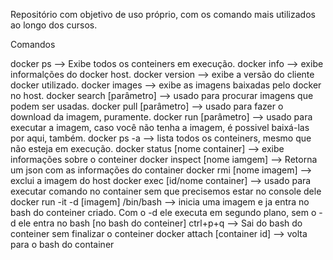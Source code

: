 Repositório com objetivo de uso próprio, com os comando mais utilizados ao longo dos cursos.

Comandos

docker ps 				--> Exibe todos os conteiners em execução.
docker info 				--> exibe informalções do docker host.
docker version 				--> exibe a versão do cliente docker utilizado.
docker images 				--> exibe as imagens baixadas pelo docker no host.
docker search [parâmetro]		--> usado para procurar imagens que podem ser usadas.
docker pull [parâmetro]			--> usado para fazer o download da imagem, puramente. 
docker run [parâmetro]			--> usado para executar a imagem, caso você não tenha a imagem, é possivel baixá-las por aqui, também.
docker ps -a				--> lista todos os conteiners, mesmo que não esteja em execução.
docker status [nome container]		--> exibe informações sobre o conteiner
docker inspect [nome iamgem]		--> Retorna um json com as informações do container
docker rmi [nome imagem]		--> exclui a imagem do host
docker exec [id/nome container]		--> usado para executar comando no container sem que precisemos estar no console dele
docker run -it -d [imagem] /bin/bash	--> inicia uma imagem e ja entra no bash do conteiner criado. Com o -d ele executa em segundo plano, sem o -d ele entra no bash
[no bash do conteiner] ctrl+p+q		--> Sai do bash do conteiner sem finalizar o conteiner
docker attach [container id]		--> volta para o bash do container
